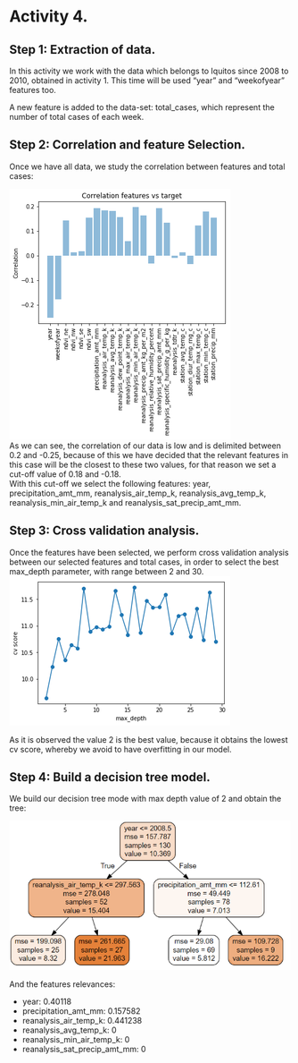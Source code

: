 # Activity 4.

## Step 1: Extraction of data.

In this activity we work with the data which belongs to Iquitos since 2008 to 2010, obtained in activity 1. This time will be used “year” and “weekofyear” features too.

A new feature is added to the data-set: total_cases, which represent the number of total cases of each week.

## Step 2: Correlation and feature Selection.

Once we have all data, we study the correlation between features and total cases:

 ![(Fig 1)](https://github.com/AdrianMoPe/Tecnicas-de-Aprendizaje-Automatico/blob/master/Activity_4/Images/Fig1.png)  
As we can see, the correlation of our data is low and is delimited between 0.2 and -0.25, because of this we have decided that the relevant features in this case will be the closest to these two values, for that reason we set a cut-off value of 0.18 and -0.18.     
With this cut-off  we select the following features: year, precipitation_amt_mm, reanalysis_air_temp_k, reanalysis_avg_temp_k, reanalysis_min_air_temp_k and reanalysis_sat_precip_amt_mm.
## Step 3: Cross validation analysis.  
Once the features have been selected, we perform cross validation analysis between our selected features and total cases, in order to select the best max_depth parameter, with range between 2 and 30.  
 ![(Fig 2)](https://github.com/AdrianMoPe/Tecnicas-de-Aprendizaje-Automatico/blob/master/Activity_4/Images/Fig2.png)
 
 As it is observed the value 2 is the best value, because it obtains the lowest cv score, whereby we avoid to have overfitting in our model. 


## Step 4: Build a decision tree model.
We build our decision tree mode with max depth value of 2 and obtain the tree:

 ![(Fig 3)](https://github.com/AdrianMoPe/Tecnicas-de-Aprendizaje-Automatico/blob/master/Activity_4/Images/tree.png) 
  
And the features relevances:  

- year: 0.40118  
- precipitation_amt_mm: 0.157582  
- reanalysis_air_temp_k: 0.441238  
- reanalysis_avg_temp_k: 0  
- reanalysis_min_air_temp_k: 0  
- reanalysis_sat_precip_amt_mm: 0  
 


  
